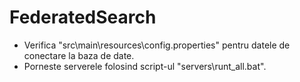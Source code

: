 FederatedSearch
===============

- Verifica "src\main\resources\config.properties" pentru datele de conectare la baza de date.
- Porneste serverele folosind script-ul "servers\runt_all.bat".
